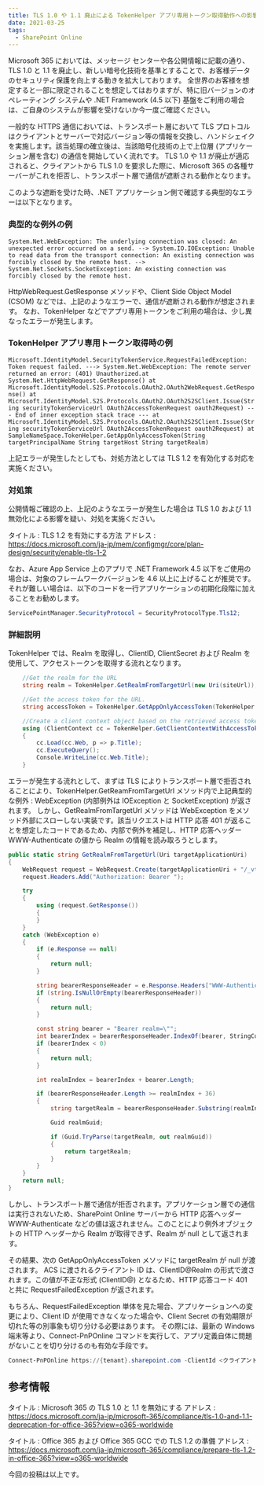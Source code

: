 ```yaml
---
title: TLS 1.0 や 1.1 廃止による TokenHelper アプリ専用トークン取得動作への影響について
date: 2021-03-25
tags:
  - SharePoint Online
---
```


Microsoft 365 においては、メッセージ センターや各公開情報に記載の通り、TLS 1.0 と 1.1 を廃止し、新しい暗号化技術を基準とすることで、お客様データのセキュリティ保護を向上する動きを拡大しております。
全世界のお客様を想定すると一部に限定されることを想定してはおりますが、特に旧バージョンのオペレーティング システムや .NET Framework (4.5 以下) 基盤をご利用の場合は、ご自身のシステムが影響を受けないか今一度ご確認ください。

一般的な HTTPS 通信においては、トランスポート層において TLS プロトコルはクライアントとサーバーで対応バージョン等の情報を交換し、ハンドシェイクを実施します。該当処理の確立後は、当該暗号化技術の上で上位層 (アプリケーション層を含む) の通信を開始していく流れです。
TLS 1.0 や 1.1 が廃止が適応されると、クライアントから TLS 1.0 を要求した際に、Microsoft 365 の各種サーバーがこれを拒否し、トランスポート層で通信が遮断される動作となります。

このような遮断を受けた時、.NET アプリケーション側で確認する典型的なエラーは以下となります。

### 典型的な例外の例

`System.Net.WebException: The underlying connection was closed: An unexpected error occurred on a send. --> System.IO.IOException: Unable to read data from the transport connection: An existing connection was forcibly closed by the remote host. --> System.Net.Sockets.SocketException: An existing connection was forcibly closed by the remote host.`

HttpWebRequest.GetResponse メソッドや、Client Side Object Model (CSOM) などでは、上記のようなエラーで、通信が遮断される動作が想定されます。
なお、TokenHelper などでアプリ専用トークンをご利用の場合は、少し異なったエラーが発生します。

### TokenHelper アプリ専用トークン取得時の例

`Microsoft.IdentityModel.SecurityTokenService.RequestFailedException: Token request failed. ---> System.Net.WebException: The remote server returned an error: (401) Unauthorized.at System.Net.HttpWebRequest.GetResponse() at Microsoft.IdentityModel.S2S.Protocols.OAuth2.OAuth2WebRequest.GetResponse() at Microsoft.IdentityModel.S2S.Protocols.OAuth2.OAuth2S2SClient.Issue(String securityTokenServiceUrl OAuth2AccessTokenRequest oauth2Request) --- End of inner exception stack trace --- at Microsoft.IdentityModel.S2S.Protocols.OAuth2.OAuth2S2SClient.Issue(String securityTokenServiceUrl OAuth2AccessTokenRequest oauth2Request) at SampleNameSpace.TokenHelper.GetAppOnlyAccessToken(String targetPrincipalName String targetHost String targetRealm)`

上記エラーが発生したとしても、対処方法としては TLS 1.2 を有効化する対応を実施ください。

### 対処策
公開情報ご確認の上、上記のようなエラーが発生した場合は TLS 1.0 および 1.1 無効化による影響を疑い、対処を実施ください。

タイトル : TLS 1.2 を有効にする方法
アドレス : https://docs.microsoft.com/ja-jp/mem/configmgr/core/plan-design/security/enable-tls-1-2

なお、Azure App Service 上のアプリで .NET Framework 4.5 以下をご使用の場合は、対象のフレームワークバージョンを 4.6 以上に上げることが推奨です。
それが難しい場合は、以下のコードを一行アプリケーションの初期化段階に加えることをお勧めします。

```csharp
ServicePointManager.SecurityProtocol = SecurityProtocolType.Tls12;
```

### 詳細説明

TokenHelper では、Realm を取得し、ClientID, ClientSecret および Realm を使用して、アクセストークンを取得する流れとなります。

```csharp
    //Get the realm for the URL
    string realm = TokenHelper.GetRealmFromTargetUrl(new Uri(siteUrl));

    //Get the access token for the URL.  
    string accessToken = TokenHelper.GetAppOnlyAccessToken(TokenHelper.SharePointPrincipal, new Uri(siteUrl).Authority, realm).AccessToken;

    //Create a client context object based on the retrieved access token
    using (ClientContext cc = TokenHelper.GetClientContextWithAccessToken(siteUrl, accessToken))
    {
        cc.Load(cc.Web, p => p.Title);
        cc.ExecuteQuery();
        Console.WriteLine(cc.Web.Title);
    }
```

エラーが発生する流れとして、まずは TLS によりトランスポート層で拒否されることにより、TokenHelper.GetReamFromTargetUrl メソッド内で上記典型的な例外 : WebException (内部例外は IOException と SocketException) が返されます。
しかし、GetRealmFromTargetUrl メソッドは WebException をメソッド外部にスローしない実装です。該当リクエストは HTTP 応答 401 が返ることを想定したコードであるため、内部で例外を補足し、HTTP 応答ヘッダー WWW-Authenticate の値から Realm の情報を読み取ろうとします。

```csharp
public static string GetRealmFromTargetUrl(Uri targetApplicationUri)
{
	WebRequest request = WebRequest.Create(targetApplicationUri + "/_vti_bin/client.svc");
	request.Headers.Add("Authorization: Bearer ");

	try
	{
		using (request.GetResponse())
		{
		}
	}
	catch (WebException e)
	{
		if (e.Response == null)
		{
			return null;
		}

		string bearerResponseHeader = e.Response.Headers["WWW-Authenticate"];
		if (string.IsNullOrEmpty(bearerResponseHeader))
		{
			return null;
		}

		const string bearer = "Bearer realm=\"";
		int bearerIndex = bearerResponseHeader.IndexOf(bearer, StringComparison.Ordinal);
		if (bearerIndex < 0)
		{
			return null;
		}

		int realmIndex = bearerIndex + bearer.Length;

		if (bearerResponseHeader.Length >= realmIndex + 36)
		{
			string targetRealm = bearerResponseHeader.Substring(realmIndex, 36);

			Guid realmGuid;

			if (Guid.TryParse(targetRealm, out realmGuid))
			{
				return targetRealm;
			}
		}
	}
	return null;
}
```

しかし、トランスポート層で通信が拒否されます。アプリケーション層での通信は実行されないため、SharePoint Online サーバーから HTTP 応答ヘッダー WWW-Authenticate などの値は返されません。このことにより例外オブジェクトの HTTP ヘッダーから Realm が取得できず、Realm が null として返されます。

その結果、次の GetAppOnlyAccessToken メソッドに targetRealm が null が渡されます。
ACS に渡されるクライアント ID は、ClientID@Realm の形式で渡されます。この値が不正な形式 (ClientID@) となるため、HTTP 応答コード 401 と共に RequestFailedException が返されます。

もちろん、RequestFailedException 単体を見た場合、アプリケーションへの変更により、Client ID が使用できなくなった場合や、Client Secret の有効期限が切れた等の別事象も切り分ける必要はあります。
その際には、最新の Windows 端末等より、Connect-PnPOnline コマンドを実行して、アプリ定義自体に問題がないことを切り分けるのも有効な手段です。

``` PowerShell
Connect-PnPOnline https://{tenant}.sharepoint.com -ClientId <クライアント ID> -ClientSecret <クライアント シークレット>
```


## 参考情報
タイトル : Microsoft 365 の TLS 1.0 と 1.1 を無効にする
アドレス : https://docs.microsoft.com/ja-jp/microsoft-365/compliance/tls-1.0-and-1.1-deprecation-for-office-365?view=o365-worldwide

タイトル : Office 365 および Office 365 GCC での TLS 1.2 の準備
アドレス : https://docs.microsoft.com/ja-jp/microsoft-365/compliance/prepare-tls-1.2-in-office-365?view=o365-worldwide


今回の投稿は以上です。
